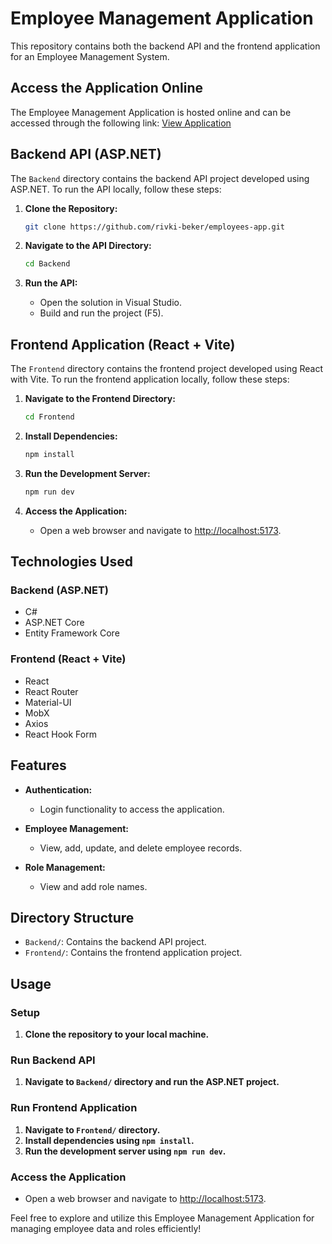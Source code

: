 # Employee Management Application

This repository contains both the backend API and the frontend application for an Employee Management System.

## Access the Application Online

The Employee Management Application is hosted online and can be accessed through the following link: [View Application](https://employees-app-kkdt.onrender.com/)

## Backend API (ASP.NET)

The `Backend` directory contains the backend API project developed using ASP.NET. To run the API locally, follow these steps:

1. **Clone the Repository:**
   ```bash
   git clone https://github.com/rivki-beker/employees-app.git
   ```

2. **Navigate to the API Directory:**
   ```bash
   cd Backend
   ```

3. **Run the API:**
   - Open the solution in Visual Studio.
   - Build and run the project (F5).

## Frontend Application (React + Vite)

The `Frontend` directory contains the frontend project developed using React with Vite. To run the frontend application locally, follow these steps:

1. **Navigate to the Frontend Directory:**
   ```bash
   cd Frontend
   ```

2. **Install Dependencies:**
   ```bash
   npm install
   ```

3. **Run the Development Server:**
   ```bash
   npm run dev
   ```

4. **Access the Application:**
   - Open a web browser and navigate to [http://localhost:5173](http://localhost:5173).

## Technologies Used

### Backend (ASP.NET)

- C#
- ASP.NET Core
- Entity Framework Core

### Frontend (React + Vite)

- React
- React Router
- Material-UI
- MobX
- Axios
- React Hook Form

## Features

- **Authentication:**
  - Login functionality to access the application.

- **Employee Management:**
  - View, add, update, and delete employee records.

- **Role Management:**
  - View and add role names.

## Directory Structure

- `Backend/`: Contains the backend API project.
- `Frontend/`: Contains the frontend application project.

## Usage

### Setup

1. **Clone the repository to your local machine.**

### Run Backend API

1. **Navigate to `Backend/` directory and run the ASP.NET project.**

### Run Frontend Application

1. **Navigate to `Frontend/` directory.**
2. **Install dependencies using `npm install`.**
3. **Run the development server using `npm run dev`.**

### Access the Application

- Open a web browser and navigate to [http://localhost:5173](http://localhost:5173).

Feel free to explore and utilize this Employee Management Application for managing employee data and roles efficiently!